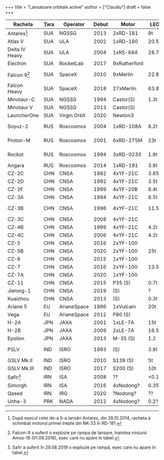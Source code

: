 +++
title = "Lansatoare orbitale active"
author = ["Claudiu"]
draft = false
+++

| Racheta         | Țara | Operator     | Debut | Motor        | LEO   | SSO   | GTO   | Lans | Succ | Eșec. | Ultima     |
|-----------------|------|--------------|-------|--------------|-------|-------|-------|------|------|-------|------------|
| Antares[^fn:1]  | SUA  | NGSSG        | 2013  | 2xRD-181     | 8t    |       |       | 12   | 11   | 1     | 14.02.2020 |
| Atlas V         | SUA  | ULA          | 2002  | 1xRD-180     | 20.5t |       | 8.9t  | 84   | 82   | (1)   | 17.05.2020 |
| Delta IV Heavy  | SUA  | ULA          | 2004  | 1xRS-68A     | 28.7  |       | 14.2t | 10   | 9    | (1)   | 19.01.2019 |
| Electron        | SUA  | RocketLab    | 2017  | 9xRutherford |       | 0.22t |       | 11   | 10   | 1     | 31.01.2020 |
| Falcon 9[^fn:2] | SUA  | SpaceX       | 2010  | 9xMerlin     | 22.8t |       | 8.3t  | 83   | 81   | 1+(1) | 18.03.2020 |
| Falcon Heavy    | SUA  | SpaceX       | 2018  | 27xMerlin    | 63.8  |       | 26.7  | 3    | 3    | 0     | 25.06.2019 |
| Minotaur-C      | SUA  | NGSSG        | 1994  | Castor(S)    | 1.3t  |       |       | 10   | 7    | 3     | 31.10.2017 |
| Minotaur V      | SUA  | NGSSG        | 2013  | Castor(S)    |       |       | 0.53t | 1    | 1    | 0     | 07.09.2013 |
| LauncherOne     | SUA  | Virgin Orbit | 2020  | Newton3      |       | 0.5   |       | 1    | 0    | 1     | 25.05.2020 |
| Soyuz-2         | RUS  | Roscosmos    | 2004  | 1xRD-108A    | 8.2t  | 4.9t  | 3.2t  | 104  | 97   | 4+(3) | 20.05.2020 |
| Proton-M        | RUS  | Roscosmos    | 2001  | 6xRD-275M    | 23t   |       | 6.3   | 109  | 98   | 9+(2) | 24.12.2019 |
| Rockot          | RUS  | Roscosmos    | 1994  | 3xRD-0233    | 1.9t  | 1.2t  |       | 34   | 31   | 2+(1) | 27.12.2019 |
| Angara          | RUS  | Roscosmos    | 2014  | 1xRD-191     | 3.8t  |       | 5.4t  | 2    | 2    | 0     | 23.12.2014 |
| CZ-2C           | CHN  | CNSA         | 1982  | 4xYF-21C     | 3.85t | 1.9t  | 1.25t | 52   | 51   | 1     | 24.03.2020 |
| CZ-2D           | CHN  | CNSA         | 1992  | 4xYF-21C     | 3.5t  | 1.3t  |       | 46   | 45   | 1     | 19.02.2020 |
| CZ-2F           | CHN  | CNSA         | 1999  | 4xYF-20B     | 8.4t  |       |       | 13   | 13   | 0     | 16.10.2016 |
| CZ-3A           | CHN  | CNSA         | 1994  | 4xYF-21C     | 8.5t  |       | 2.6t  | 27   | 27   | 0     | 09.07.2018 |
| CZ-3B           | CHN  | CNSA         | 1996  | 4xYF-21C     | 11.5t | 7.1t  | 5.5t  | 67   | 63   | 2+(2) | 08.04.2020 |
| CZ-3C           | CHN  | CNSA         | 2008  | 4xYF-21C     |       |       | 3.9t  | 17   | 17   | 0     | 17.05.2019 |
| CZ-4B           | CHN  | CNSA         | 1999  | 4xYF-21C     | 4.2t  | 2.8t  | 1.5t  | 35   | 34   | 1     | 20.12.2019 |
| CZ-4C           | CHN  | CNSA         | 2006  | 4xYF-21C     | 4.2t  | 2.8t  | 1.5t  | 28   | 26   | 2     | 27.11.2019 |
| CZ-5            | CHN  | CNSA         | 2016  | 2xYF-100     |       |       | 14t   | 3    | 2    | 1     | 27.12.2019 |
| CZ-5B           | CHN  | CNSA         | 2020  | 2xYF-100     | 25t   |       |       | 1    | 1    | 0     | 05.05.2020 |
| CZ-6            | CHN  | CNSA         | 2015  | 1xYF-100     |       | 1t    |       | 3    | 3    | 1     | 13.11.2019 |
| CZ-7            | CHN  | CNSA         | 2016  | 2xYF-100     | 13.5t |       | 5.5t  | 2    | 2    | 0     | 20.04.2017 |
| CZ-7A           | CHN  | CNSA         | 2020  | 1xYF-100     |       |       | 7.0t  | 1    | 0    | 1     | 16.03.2020 |
| CZ-11           | CHN  | CNSA         | 2015  | P35 (S)      | 0.7t  | 0.35t |       | 8    | 8    | 0     | 19.09.2019 |
| Jielong-1       | CHN  | CNSA         | 2019  | (S)          | ?     | ?     |       | 1    | 1    | 0     | 17.08.2019 |
| Kuaizhou        | CHN  | CNSA         | 2013  | (S)          | 0.3t  | 0.2t  |       | 11   | 11   | 0     | 11.05.2020 |
| Ariane 5        | EU   | ArianeSpace  | 1996  | 1xVulcain    | 20t   |       | 10.9t | 108  | 103  | 2(3)  | 18.02.2020 |
| Vega            | EU   | ArianeSpace  | 2012  | P80 (S)      |       | 1.45t |       | 15   | 14   | 1     | 11.07.2019 |
| H-2A            | JPN  | JAXA         | 2001  | 1xLE-7A      | 15t   |       | 6t    | 41   | 40   | 1     | 09.02.2020 |
| H-2B            | JPN  | JAXA         | 2009  | 2xLE-7A      | 16.5t |       | 8t    | 9    | 9    | 0     | 20.05.2020 |
| Epsilon         | JPN  | JAXA         | 2013  | M-35 (S)     | 1.2   | 0.45  |       | 4    | 4    | 0     | 18.01.2019 |
| PSLV            | IND  | ISRO         | 1993  | (S)          | 3.8t  | 1.75t | 1.2t  | 50   | 47   | 2+(1) | 11.12.2019 |
| GSLV Mk.II      | IND  | ISRO         | 2010  | S139 (S)     | 5t    |       | 2.7t  | 7    | 6    | 1     | 19.12.2018 |
| GSLV Mk.III     | IND  | ISRO         | 2017  | S200 (S)     | 10t   |       | 4t    | 4    | 4    | 0     | 22.07.2019 |
| Safir[^fn:3]    | IRN  | ISA          | 2008  | ??           | <0.1? |       |       | 8    | 4    | 4     | 05.02.2019 |
| Simorgh         | IRN  | ISA          | 2016  | 4xNodong?    | 0.35? |       |       | 4    | 1    | 3     | 09.02.2020 |
| Qased           | IRN  | IRG          | 2020  | ?Nodong?     | ??    | ??    | ??    | 1    | 1    | 0     | 22.04.2020 |
| Unha-3          | PRK  | NADA         | 2012  | 4xNodong?    | 0.2?  |       |       | 3    | 2    | 1     | 07.02.2016 |

[^fn:1]: După eșecul celei de-a 5-a lansări Antares, din 28.10.2014, racheta a schimbat motorul primei trepte din NK-33 în RD-181.
[^fn:2]: Falcon-9 a suferit o explozie pe rampa de lansare, înaintea misiunii Amos-18 (01.09.2016), eșec care nu apare în tabel.
[^fn:3]: Safir a suferit în 29.08.2019 o explozie pe rampă, eșec care nu apare în tabel.